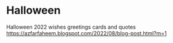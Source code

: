 # Halloween
Halloween 2022 wishes greetings cards and quotes
https://azfarfaheem.blogspot.com/2022/08/blog-post.html?m=1
